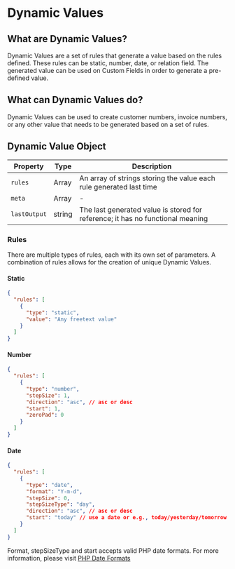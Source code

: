 # Dynamic Values

## What are Dynamic Values?

Dynamic Values are a set of rules that generate a value based on the rules defined. These rules can be static, number, date, or relation field. The generated value can be used on Custom Fields in order to generate a pre-defined value.

## What can Dynamic Values do?

Dynamic Values can be used to create customer numbers, invoice numbers, or any other value that needs to be generated based on a set of rules.

## Dynamic Value Object

| Property    | Type   | Description                                                          |
|-------------|--------|----------------------------------------------------------------------|
| `rules`     | Array  | An array of strings storing the value each rule generated last time  |
| `meta`      | Array  | -                                                                    |
| `lastOutput`| string | The last generated value is stored for reference; it has no functional meaning |

### Rules
There are multiple types of rules, each with its own set of parameters. A combination of rules allows for the creation of unique Dynamic Values.

#### Static
```json
{
  "rules": [
    {
      "type": "static",
      "value": "Any freetext value"
    }
  ]
}
```

#### Number
```json
{
  "rules": [
    {
      "type": "number",
      "stepSize": 1,
      "direction": "asc", // asc or desc
      "start": 1,
      "zeroPad": 0
    }
  ]
}
```

#### Date
```json
{
  "rules": [
    {
      "type": "date",
      "format": "Y-m-d",
      "stepSize": 0,
      "stepSizeType": "day",
      "direction": "asc", // asc or desc
      "start": "today" // use a date or e.g., today/yesterday/tomorrow
    }
  ]
}
```
Format, stepSizeType and start accepts valid PHP date formats. For more information, please visit [PHP Date Formats](https://www.php.net/manual/en/datetime.formats.php)
